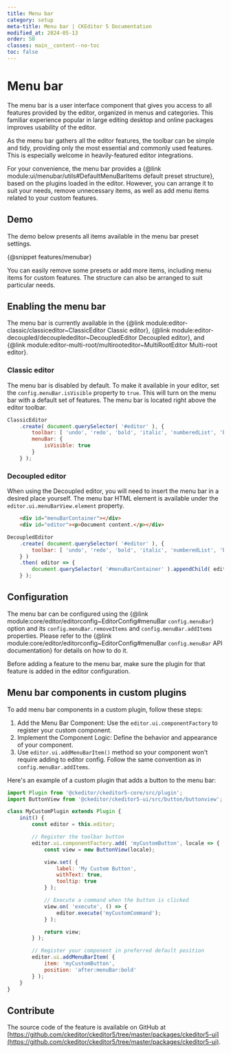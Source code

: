 ```yaml
---
title: Menu bar
category: setup
meta-title: Menu bar | CKEditor 5 Documentation
modified_at: 2024-05-13
order: 50
classes: main__content--no-toc
toc: false
---
```


# Menu bar

The menu bar is a user interface component that gives you access to all features provided by the editor, organized in menus and categories. This familiar experience popular in large editing desktop and online packages improves usability of the editor.

As the menu bar gathers all the editor features, the toolbar can be simple and tidy, providing only the most essential and commonly used features. This is especially welcome in heavily-featured editor integrations.

For your convenience, the menu bar provides a {@link module:ui/menubar/utils#DefaultMenuBarItems default preset structure}, based on the plugins loaded in the editor. However, you can arrange it to suit your needs, remove unnecessary items, as well as add menu items related to your custom features.

## Demo

The demo below presents all items available in the menu bar preset settings.

{@snippet features/menubar}

You can easily remove some presets or add more items, including menu items for custom features. The structure can also be arranged to suit particular needs.

## Enabling the menu bar

The menu bar is currently available in the {@link module:editor-classic/classiceditor~ClassicEditor Classic editor}, {@link module:editor-decoupled/decouplededitor~DecoupledEditor Decoupled editor}, and {@link module:editor-multi-root/multirooteditor~MultiRootEditor Multi-root editor}.

### Classic editor

The menu bar is disabled by default. To make it available in your editor, set the `config.menuBar.isVisible` property to `true`. This will turn on the menu bar with a default set of features. The menu bar is located right above the editor toolbar.

```js
ClassicEditor
	.create( document.querySelector( '#editor' ), {
		toolbar: [ 'undo', 'redo', 'bold', 'italic', 'numberedList', 'bulletedList' ],
		menuBar: {
			isVisible: true
		}
	} );
```

### Decoupled editor

When using the Decoupled editor, you will need to insert the menu bar in a desired place yourself. The menu bar HTML element is available under the `editor.ui.menuBarView.element` property.

```html
	<div id="menuBarContainer"></div>
	<div id="editor"><p>Document content.</p></div>
```

```js
DecoupledEditor
	.create( document.querySelector( '#editor' ), {
		toolbar: [ 'undo', 'redo', 'bold', 'italic', 'numberedList', 'bulletedList' ],
	} )
	.then( editor => {
		document.querySelector( '#menuBarContainer' ).appendChild( editor.ui.view.menuBarView.element );
	} );
```

## Configuration

The menu bar can be configured using the {@link module:core/editor/editorconfig~EditorConfig#menuBar `config.menuBar`} option and its `config.menuBar.removeItems` and `config.menuBar.addItems` properties. Please refer to the {@link module:core/editor/editorconfig~EditorConfig#menuBar `config.menuBar` API documentation} for details on how to do it.

<info-box warning>
	Before adding a feature to the menu bar, make sure the plugin for that feature is added in the editor configuration.
</info-box>

## Menu bar components in custom plugins

To add menu bar components in a custom plugin, follow these steps:

1. Add the Menu Bar Component: Use the `editor.ui.componentFactory` to register your custom component.
1. Implement the Component Logic: Define the behavior and appearance of your component.
1. Use `editor.ui.addMenuBarItem()` method so your component won't require adding to editor config. Follow the same convention as in `config.menuBar.addItems`.

Here's an example of a custom plugin that adds a button to the menu bar:

```js
import Plugin from '@ckeditor/ckeditor5-core/src/plugin';
import ButtonView from '@ckeditor/ckeditor5-ui/src/button/buttonview';

class MyCustomPlugin extends Plugin {
	init() {
		const editor = this.editor;

		// Register the toolbar button
		editor.ui.componentFactory.add( 'myCustomButton', locale => {
			const view = new ButtonView(locale);

			view.set( {
				label: 'My Custom Button',
				withText: true,
				tooltip: true
			} );

			// Execute a command when the button is clicked
			view.on( 'execute', () => {
				editor.execute('myCustomCommand');
			} );

			return view;
		} );

		// Register your component in preferred default position
		editor.ui.addMenuBarItem( {
			item: 'myCustomButton',
			position: 'after:menuBar:bold'
		} );
    }
}
```

## Contribute

The source code of the feature is available on GitHub at [https://github.com/ckeditor/ckeditor5/tree/master/packages/ckeditor5-ui](https://github.com/ckeditor/ckeditor5/tree/master/packages/ckeditor5-ui).
